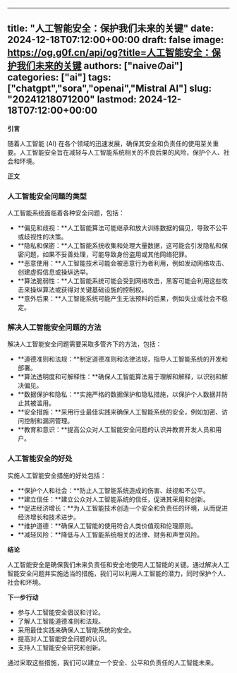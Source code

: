 
---
title: "人工智能安全：保护我们未来的关键"
date: 2024-12-18T07:12:00+00:00
draft: false
image: https://og.g0f.cn/api/og?title=人工智能安全：保护我们未来的关键
authors: ["naiveのai"]
categories: ["ai"]
tags: ["chatgpt","sora","openai","Mistral AI"]
slug: "20241218071200"
lastmod: 2024-12-18T07:12:00+00:00
---
**引言**

随着人工智能 (AI) 在各个领域的迅速发展，确保其安全和负责任的使用至关重要。人工智能安全旨在减轻与人工智能系统相关的不良后果的风险，保护个人、社会和环境。

**正文**

### 人工智能安全问题的类型

人工智能系统面临着各种安全问题，包括：

- **偏见和歧视：**人工智能算法可能继承和放大训练数据的偏见，导致不公平或歧视性的决策。
- **隐私和保密：**人工智能系统收集和处理大量数据，这可能会引发隐私和保密问题，如果不妥善处理，可能导致身份盗用或其他网络犯罪。
- **恶意使用：**人工智能技术可能会被恶意行为者利用，例如发动网络攻击、创建虚假信息或操纵选举。
- **算法脆弱性：**人工智能系统可能会受到网络攻击，黑客可能会利用这些攻击来操纵算法或获得对关键基础设施的控制权。
- **意外后果：**人工智能系统可能产生无法预料的后果，例如失业或社会不稳定。

### 解决人工智能安全问题的方法

解决人工智能安全问题需要采取多管齐下的方法，包括：

- **道德准则和法规：**制定道德准则和法律法规，指导人工智能系统的开发和部署。
- **算法透明度和可解释性：**确保人工智能算法易于理解和解释，以识别和解决偏见。
- **数据保护和隐私：**实施严格的数据保护和隐私措施，以保护个人数据并防止其被滥用。
- **安全措施：**采用行业最佳实践来确保人工智能系统的安全，例如加密、访问控制和漏洞管理。
- **教育和意识：**提高公众对人工智能安全问题的认识并教育开发人员和用户。

### 人工智能安全的好处

实施人工智能安全措施的好处包括：

- **保护个人和社会：**防止人工智能系统造成的伤害、歧视和不公平。
- **建立信任：**建立公众对人工智能系统的信任，促进其采用和创新。
- **促进经济增长：**为人工智能技术创造一个安全和负责任的环境，从而促进经济增长和技术进步。
- **维护道德：**确保人工智能的使用符合人类价值观和伦理原则。
- **减轻风险：**降低与人工智能系统相关的法律、财务和声誉风险。

**结论**

人工智能安全是确保我们未来负责任和安全地使用人工智能的关键。通过解决人工智能安全问题并实施适当的措施，我们可以利用人工智能的潜力，同时保护个人、社会和环境。

**下一步行动**

* 参与人工智能安全倡议和讨论。
* 了解人工智能道德准则和法规。
* 采用最佳实践来确保人工智能系统的安全。
* 提高对人工智能安全问题的认识。
* 支持人工智能安全研究和创新。

通过采取这些措施，我们可以建立一个安全、公平和负责任的人工智能未来。